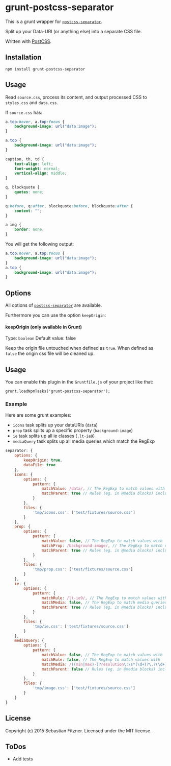 grunt-postcss-separator
============

This is a grunt wrapper for [`postcss-separator`](https://github.com/Sebastian-Fitzner/postcss-separator). 

Split up your Data-URI (or anything else) into a separate CSS file.

Written with [PostCSS](https://github.com/postcss).

## Installation

`npm install grunt-postcss-separator`

## Usage

Read `source.css`, process its content, and output processed CSS to `styles.css` and `data.css`.

If `source.css` has:

```css
a.top:hover, a.top:focus {
	background-image: url("data:image");
}

a.top {
	background-image: url("data:image");
}

caption, th, td {
	text-align: left;
	font-weight: normal;
	vertical-align: middle;
}

q, blockquote {
	quotes: none;
}

q:before, q:after, blockquote:before, blockquote:after {
	content: "";
}

a img {
	border: none;
}
```

You will get the following output:

```css
a.top:hover, a.top:focus {
	background-image: url("data:image");
}
a.top {
	background-image: url("data:image");
}
```

## Options

All options of [`postcss-separator`](https://github.com/Sebastian-Fitzner/postcss-separator) are available.
 
Furthermore you can use the option `keepOrigin`:

#### keepOrigin (only available in Grunt)
Type: `boolean`
Default value: false

Keep the origin file untouched when defined as `true`. When defined as `false` the origin css file will be cleaned up.


## Usage

You can enable this plugin in the `Gruntfile.js` of your project like that:

`grunt.loadNpmTasks('grunt-postcss-separator');`

### Example

Here are some grunt examples:

- `icons` task splits up your dataURIs (`data`)
- `prop` task splits up a specific property (`background-image`)
- `ie` task splits up all ie classes (`.lt-ie9`)
- `mediaQuery` task splits up all media queries which match the RegExp


``` js
separator: {
	options: {
		keepOrigin: true,
		dataFile: true
	},
	icons: {
		options: {
			pattern: {
				matchValue: /data/, // The RegExp to match values with
				matchParent: true // Rules (eg. in @media blocks) include their parent node.
			}
		},
		files: {
			'tmp/icons.css': ['test/fixtures/source.css']
		}
	},
	prop: {
		options: {
			pattern: {
				matchValue: false, // The RegExp to match values with
				matchProp: /background-image/, // The RegExp to match values with
				matchParent: true // Rules (eg. in @media blocks) include their parent node.
			}
		},
		files: {
			'tmp/prop.css': ['test/fixtures/source.css']
		}
	},
	ie: {
		options: {
			pattern: {
				matchRule: /lt-ie9/, // The RegExp to match values with
				matchMedia: false, // The RegExp to match media queries with
				matchParent: true // Rules (eg. in @media blocks) include their parent node.
			}
		},
		files: {
			'tmp/ie.css': ['test/fixtures/source.css']
		}
	},
	mediaQuery: {
		options: {
			pattern: {
				matchValue: false, // The RegExp to match values with
				matchRule: false, // The RegExp to match values with
				matchMedia: /((min|max)-)?resolution\:\s*(\d+)?\.?(\d+)?dppx/, // The RegExp to match media queries with
				matchParent: false // Rules (eg. in @media blocks) include their parent node.
			}
		},
		files: {
			'tmp/image.css': ['test/fixtures/source.css']
		}
	}
}
```

## License
Copyright (c) 2015 Sebastian Fitzner. Licensed under the MIT license.

## ToDos

- Add tests
